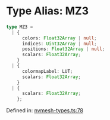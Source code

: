 # Type Alias: MZ3

```ts
type MZ3 =
  | {
      colors: Float32Array | null;
      indices: Uint32Array | null;
      positions: Float32Array | null;
      scalars: Float32Array;
    }
  | {
      colormapLabel: LUT;
      scalars: Float32Array;
    }
  | {
      scalars: Float32Array;
    };
```

Defined in: [nvmesh-types.ts:78](https://github.com/thewtex/niivue/blob/main/packages/niivue/src/nvmesh-types.ts#L78)
